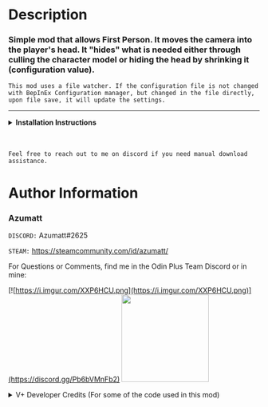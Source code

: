 # Description

### Simple mod that allows First Person. It moves the camera into the player's head. It "hides" what is needed either through culling the character model or hiding the head by shrinking it (configuration value).

`This mod uses a file watcher. If the configuration file is not changed with BepInEx Configuration manager, but changed in the file directly, upon file save, it will update the settings.`


---
<details>
<summary><b>Installation Instructions</b></summary>

***You must have BepInEx installed correctly! I can not stress this enough.***

### Manual Installation

`Note: (Manual installation is likely how you have to do this on a server, make sure BepInEx is installed on the server correctly)`

1. **Download the latest release of BepInEx.**
2. **Extract the contents of the zip file to your game's root folder.**
3. **Download the latest release of FirstPersonMode from Thunderstore.io.**
4. **Extract the contents of the zip file to the `BepInEx/plugins` folder.**
5. **Launch the game.**

### Installation through r2modman or Thunderstore Mod Manager

1. **Install [r2modman](https://valheim.thunderstore.io/package/ebkr/r2modman/)
   or [Thunderstore Mod Manager](https://www.overwolf.com/app/Thunderstore-Thunderstore_Mod_Manager).**

   > For r2modman, you can also install it through the Thunderstore site.
   ![](https://i.imgur.com/s4X4rEs.png "r2modman Download")

   > For Thunderstore Mod Manager, you can also install it through the Overwolf app store
   ![](https://i.imgur.com/HQLZFp4.png "Thunderstore Mod Manager Download")
2. **Open the Mod Manager and search for "FirstPersonMode" under the Online tab. `Note: You can also search for "Azumatt" to find all my mods.`**

   `The image below shows VikingShip as an example, but it was easier to reuse the image.`

   ![](https://i.imgur.com/5CR5XKu.png)

3. **Click the Download button to install the mod.**
4. **Launch the game.**

</details>

<br>
<br>

`Feel free to reach out to me on discord if you need manual download assistance.`

# Author Information

### Azumatt

`DISCORD:` Azumatt#2625

`STEAM:` https://steamcommunity.com/id/azumatt/

For Questions or Comments, find me in the Odin Plus Team Discord or in mine:

[![https://i.imgur.com/XXP6HCU.png](https://i.imgur.com/XXP6HCU.png)](https://discord.gg/Pb6bVMnFb2)
<a href="https://discord.gg/pdHgy6Bsng"><img src="https://i.imgur.com/Xlcbmm9.png" href="https://discord.gg/pdHgy6Bsng" width="175" height="175"></a>

<details><summary>
V+ Developer Credits (For some of the code used in this mod)

</summary>

# ValheimPlus Official Development Team [![ValheimPlus Icon](https://raw.githubusercontent.com/nxPublic/ValheimPlus/master/ico.png)](https://discord.valheim.plus)

* Kevin 'nx#8830' J.- https://github.com/nxPublic
* Miguel 'Mixone' T. - https://github.com/Mixone-FinallyHere
* Lilian 'healiha' C. - https://github.com/healiha
* Nathan 'NCJ' J. - https://github.com/ncjsvr

# Credits
* Greg 'Zedle' G. - https://github.com/zedle
* Paige 'radmint' N. - https://github.com/radmint
* Chris 'Xenofell' S. - https://github.com/cstamford
* TheTerrasque - https://github.com/TheTerrasque
* Bruno Vasconcelos - https://github.com/Drakeny
* GaelicGamer - https://github.com/GaelicGamer
* Doudou 'xiaodoudou' - https://github.com/xiaodoudou
* MrPurple6411#0415 - BepInEx Valheim version, AssemblyPublicizer
* Mehdi 'AccretionCD' E. - https://github.com/AccretionCD
* Zogniton - https://github.com/Zogniton - Inventory Overhaul initial creator
* Jules - https://github.com/sirskunkalot
* Lilian Cahuzac - https://github.com/healiha
* Thomas 'Aeluwas#2855' B. - https://github.com/exscape
* Nick 'baconparticles' P. - https://github.com/baconparticles
* An 'Hachidan' N. - https://github.com/ahnguyen09
* Abra - https://github.com/Abrackadabra
* Increddibelly - https://github.com/increddibelly
* Radvo - https://github.com/Radvo

</details>
